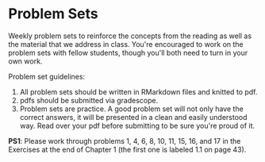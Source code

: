 # Problem Sets

Weekly problem sets to reinforce the concepts from the reading as
well as the material that we address in class. You're encouraged to work on the problem sets with fellow students, though you'll both need to turn in your own work.

Problem set guidelines:

1. All problem sets should be written in RMarkdown files and knitted to pdf.
2. pdfs should be submitted via gradescope.
3. Problem sets are practice. A good problem set will not only have the correct answers, it will be presented in a clean and easily understood way. Read over your pdf before submitting to be sure you're proud of it.

**PS1**: Please work through problems 1, 4, 6, 8, 10, 11, 15, 16, and 17 in the Exercises at the end of Chapter 1 (the first one is labeled 1.1 on page 43).
